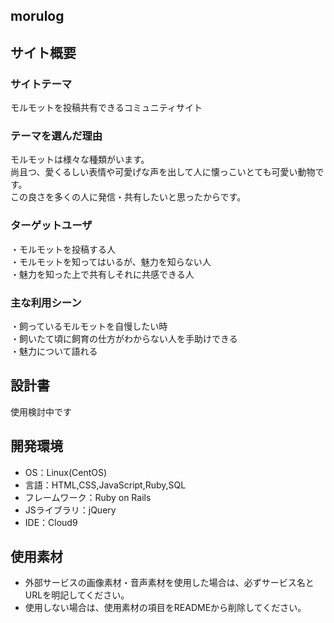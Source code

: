 ## morulog

## サイト概要
### サイトテーマ
モルモットを投稿共有できるコミュニティサイト

### テーマを選んだ理由
モルモットは様々な種類がいます。<br>
尚且つ、愛くるしい表情や可愛げな声を出して人に懐っこいとても可愛い動物です。<br>
この良さを多くの人に発信・共有したいと思ったからです。

### ターゲットユーザ
・モルモットを投稿する人<br>
・モルモットを知ってはいるが、魅力を知らない人<br>
・魅力を知った上で共有しそれに共感できる人

### 主な利用シーン
・飼っているモルモットを自慢したい時<br>
・飼いたて頃に飼育の仕方がわからない人を手助けできる<br>
・魅力について語れる

## 設計書
使用検討中です

## 開発環境
- OS：Linux(CentOS)
- 言語：HTML,CSS,JavaScript,Ruby,SQL
- フレームワーク：Ruby on Rails
- JSライブラリ：jQuery
- IDE：Cloud9

## 使用素材
- 外部サービスの画像素材・音声素材を使用した場合は、必ずサービス名とURLを明記してください。
- 使用しない場合は、使用素材の項目をREADMEから削除してください。